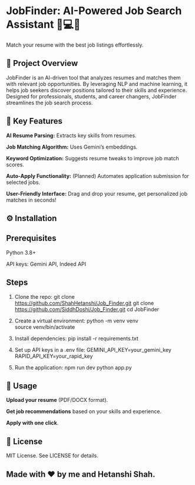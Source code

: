 # JobFinder: AI-Powered Job Search Assistant 💼💻🌟

Match your resume with the best job listings effortlessly.

## 📌 Project Overview

JobFinder is an AI-driven tool that analyzes resumes and matches them with relevant job opportunities. By leveraging NLP and machine learning, it helps job seekers discover positions tailored to their skills and experience. Designed for professionals, students, and career changers, JobFinder streamlines the job search process.

## 🚀 Key Features

**AI Resume Parsing:** Extracts key skills from resumes.

**Job Matching Algorithm:** Uses Gemini’s embeddings.

**Keyword Optimization:** Suggests resume tweaks to improve job match scores.

**Auto-Apply Functionality:** (Planned) Automates application submission for selected jobs.

**User-Friendly Interface:** Drag and drop your resume, get personalized job matches in seconds!

## ⚙️ Installation

## Prerequisites

Python 3.8+

API keys: Gemini API, Indeed API

## Steps
1. Clone the repo:
   git clone https://github.com/ShahHetanshi/Job_Finder.git
   git clone https://github.com/SiddhDoshi/Job_Finder.git
   cd JobFinder

3. Create a virtual environment:
   python -m venv venv  
   source venv/bin/activate

4. Install dependencies:
   pip install -r requirements.txt

5. Set up API keys in a .env file:
   GEMINI_API_KEY=your_gemini_key  
   RAPID_API_KEY=your_rapid_key  

6. Run the application:
   npm run dev
   python app.py

## 🔧 Usage

**Upload your resume** (PDF/DOCX format).

**Get job recommendations** based on your skills and experience.

**Apply with one click**.

## 📝 License

MIT License. See LICENSE for details.

## Made with ❤️ by me and Hetanshi Shah.
